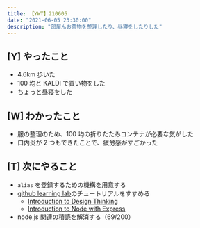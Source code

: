 ```yaml
---
title: 【YWT】210605
date: "2021-06-05 23:30:00"
description: "部屋んお荷物を整理したり、昼寝をしたりした"
---
```


## [Y] やったこと

- 4.6km 歩いた
- 100 均と KALDI で買い物をした
- ちょっと昼寝をした

## [W] わかったこと

- 服の整理のため、100 均の折りたたみコンテナが必要な気がした
- 口内炎が 2 つもできたことで、疲労感がすごかった

## [T] 次にやること

- `alias` を登録するための機構を用意する
- [github learning lab](https://lab.github.com/githubtraining)のチュートリアルをすすめる
  - [Introduction to Design Thinking](https://lab.github.com/githubtraining/introduction-to-design-thinking)
  - [Introduction to Node with Express](https://lab.github.com/everydeveloper/introduction-to-node-with-express)
- node.js 関連の積読を解消する（69/200）

<!-- https://twitter.com/camomile_cafe/status/1401192261690351622?s=20 -->
